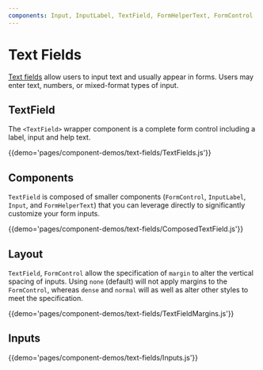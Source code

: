 ```yaml
---
components: Input, InputLabel, TextField, FormHelperText, FormControl
---
```


# Text Fields

[Text fields](https://material.google.com/components/text-fields.html) allow users to input text and usually appear in forms.
Users may enter text, numbers, or mixed-format types of input.

## TextField

The `<TextField>` wrapper component is a complete form control including a label, input and help text.

{{demo='pages/component-demos/text-fields/TextFields.js'}}

## Components

`TextField` is composed of smaller components (`FormControl`, `InputLabel`, `Input`, and `FormHelperText`) that you can leverage directly to significantly customize your form inputs.

{{demo='pages/component-demos/text-fields/ComposedTextField.js'}}

## Layout

`TextField`, `FormControl` allow the specification of `margin` to alter the vertical spacing of inputs. Using
`none` (default) will not apply margins to the `FormControl`, whereas `dense` and `normal` will as well as alter
other styles to meet the specification.

{{demo='pages/component-demos/text-fields/TextFieldMargins.js'}}

## Inputs

{{demo='pages/component-demos/text-fields/Inputs.js'}}
